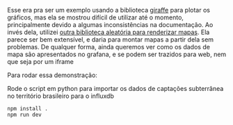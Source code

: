 Esse era pra ser um exemplo usando a biblioteca [giraffe](https://github.com/influxdata/giraffe) para 
plotar os gráficos, mas ela se mostrou difícil de utilizar até o momento, principalmente devido a algumas
inconsistências na documentação.
Ao invés dela, utilizei [outra biblioteca aleatória para renderizar mapas](https://www.react-simple-maps.io/).
Ela parece ser bem extensível, e daria para montar mapas a partir dela sem problemas.
De qualquer forma, ainda queremos ver como os dados de mapa são apresentados no grafana, e se podem ser
trazidos para web, nem que seja por um iframe

Para rodar essa demonstração:

Rode o script em python para importar os dados de captações subterrânea no território brasileiro
para o influxdb

```
npm install . 
npm run dev
```

